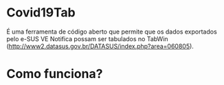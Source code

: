 # Covid19Tab
É uma ferramenta de código aberto que permite que os dados exportados pelo e-SUS VE Notifica possam ser tabulados no TabWin (http://www2.datasus.gov.br/DATASUS/index.php?area=060805).

# Como funciona?
